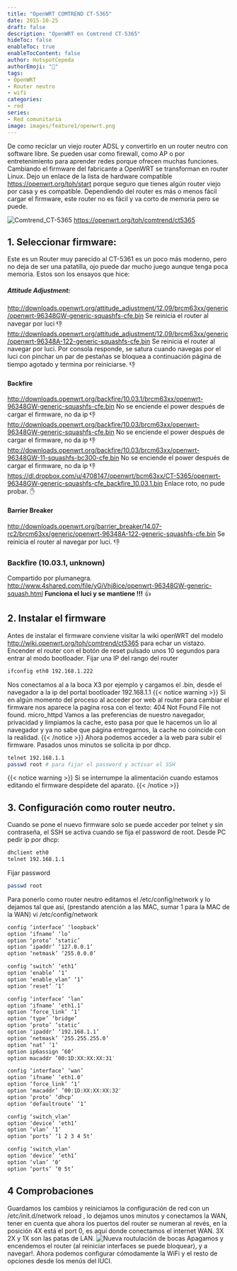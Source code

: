 ```yaml
---
title: "OpenWRT COMTREND CT-5365"
date: 2015-10-25
draft: false
description: "OpenWRT en Comtrend CT-5365"
hideToc: false
enableToc: true
enableTocContent: false
author: HotspotCepeda 
authorEmoji: "🗻"
tags:
- OpenWRT
- Router neutro
- wifi
categories:
- red
series:
- Red comunitaria
image: images/feature1/openwrt.png
---
```

De como reciclar un viejo router ADSL y convertirlo en un router neutro con software libre. Se pueden usar como firewall, como AP o por entretenimiento para aprender redes porque ofrecen muchas funciones. 
Cambiando el firmware del fabricante a OpenWRT se transforman en router Linux. Dejo un enlace de la lista de hardware compatible https://openwrt.org/toh/start porque seguro que tienes algún router viejo por casa y es compatible. Dependiendo del router es más o menos fácil cargar el firmware, este router no es fácil y va corto de memoria pero se puede.

![Comtrend_CT-5365](/gallery/red/CT-5365.png)
https://openwrt.org/toh/comtrend/ct5365

<!--more-->
## 1. Seleccionar firmware:
Este es un Router muy parecido al CT-5361 es un poco más moderno, pero no deja de ser una patatilla, ojo puede dar mucho juego aunque tenga poca memoria.
Estos son los ensayos que hice:
##### Attitude Adjustment:
http://downloads.openwrt.org/attitude_adjustment/12.09/brcm63xx/generic/openwrt-96348GW-generic-squashfs-cfe.bin 
Se reinicia el router al navegar por luci 👎
http://downloads.openwrt.org/attitude_adjustment/12.09/brcm63xx/generic/openwrt-96348A-122-generic-squashfs-cfe.bin 
Se reinicia el router al navegar por luci. Por consola responde, se satura cuando navegas por el luci con pinchar un par de pestañas se bloquea a continuación página de tiempo agotado y termina por reiniciarse. 👎
#### Backfire
http://downloads.openwrt.org/backfire/10.03.1/brcm63xx/openwrt-96348GW-generic-squashfs-cfe.bin 
No se enciende el power después de cargar el firmware, no da ip 👎
http://downloads.openwrt.org/backfire/10.03/brcm63xx/openwrt-96348GW-generic-squashfs-cfe.bin 
No se enciende el power después de cargar el firmware, no da ip 👎
http://downloads.openwrt.org/backfire/10.03/brcm63xx/openwrt-96348GW-11-squashfs-bc300-cfe.bin 
No se enciende el power después de cargar el firmware, no da ip 👎
https://dl.dropbox.com/u/4708147/openwrt/bcm63xx/CT-5365/openwrt-96348GW-generic-squashfs-cfe_backfire_10.03.1.bin 
Enlace roto, no pude probar. ✋
#### Barrier Breaker
http://downloads.openwrt.org/barrier_breaker/14.07-rc2/brcm63xx/generic/openwrt-96348A-122-generic-squashfs-cfe.bin 
Se reinicia el router al navegar por luci. 👎
### Backfire (10.03.1, unknown)
Compartido por plumanegra.
http://www.4shared.com/file/yGiVhj8ice/openwrt-96348GW-generic-squash.html 
**Funciona el luci y se mantiene !!!** 👍
## 2. Instalar el firmware
Antes de instalar el firmware conviene visitar la wiki openWRT del modelo http://wiki.openwrt.org/toh/comtrend/ct5365 para echar un vistazo.
Encender el router con el botón de reset pulsado unos 10 segundos para entrar al modo bootloader.
Fijar una IP del rango del router 
``` bash
ifconfig eth0 192.168.1.222
```
Nos conectamos al a la boca X3 por ejemplo y cargamos el .bin, desde el navegador a la ip del portal bootloader 192.168.1.1 
{{< notice warning >}}
Si en algún momento del proceso al acceder por web al router para cambiar el firmware nos aparece la pagina rosa con el texto:
404 Not Found
File not found.
micro_httpd
Vamos a las preferencias de nuestro navegador, privacidad y limpiamos la cache, esto pasa por que le hacemos un lio al navegador y ya no sabe que página entregarnos, la cache no coincide con la realidad.
{{< /notice >}}
Ahora podemos acceder a la web para subir el firmware. Pasados unos minutos se solicita ip por dhcp.
``` bash
telnet 192.168.1.1
passwd root # para fijar el password y activar el SSH
```

{{< notice warning >}}
Si se interrumpe la alimentación cuando estamos editando el firmware despídete del aparato.
{{< /notice >}}

## 3. Configuración como router neutro.
Cuando se pone el nuevo firmware solo se puede acceder por telnet y sin contraseña, el SSH se activa cuando se fija el password de root.
Desde PC pedir ip por dhcp:
``` bash
dhclient eth0
telnet 192.168.1.1
```
Fijar password
``` bash
passwd root
```
Para ponerlo como router neutro editamos el /etc/config/network y lo dejamos tal que así, (prestando atención a las MAC, sumar 1 para la MAC de la WAN)
vi /etc/config/network
``` bash
config ‘interface’ ‘loopback’
option ‘ifname’ ‘lo’
option ‘proto’ ‘static’
option ‘ipaddr’ ‘127.0.0.1’
option ‘netmask’ ‘255.0.0.0’

config ‘switch’ ‘eth1’
option ‘enable’ ‘1’
option ‘enable_vlan’ ‘1’
option ‘reset’ ‘1’

config ‘interface’ ‘lan’
option ‘ifname’ ‘eth1.1’
option ‘force_link’ ‘1’
option ‘type’ ‘bridge’
option ‘proto’ ‘static’
option ‘ipaddr’ ‘192.168.1.1’
option ‘netmask’ ‘255.255.255.0’
option ‘nat’ ‘1’
option ip6assign ’60’
option macaddr ’00:1D:XX:XX:XX:31′

config ‘interface’ ‘wan’
option ‘ifname’ ‘eth1.0’
option ‘force_link’ ‘1’
option ‘macaddr’ ’00:1D:XX:XX:XX:32′
option ‘proto’ ‘dhcp’
option ‘defaultroute’ ‘1’

config ‘switch_vlan’
option ‘device’ ‘eth1’
option ‘vlan’ ‘1’
option ‘ports’ ‘1 2 3 4 5t’

config ‘switch_vlan’
option ‘device’ ‘eth1’
option ‘vlan’ ‘0’
option ‘ports’ ‘0 5t’
```
## 4 Comprobaciones
Guardamos los cambios y reiniciamos la configuración de red con un /etc/init.d/network reload , lo dejamos unos minutos y conectamos la WAN, tener en cuenta que ahora los puertos del router se numeran al revés, en la posición 4X está el port 0, es aquí donde conectamos el internet WAN. 3X 2X y 1X son las patas de LAN.
![Nueva routulación de bocas](/gallery/red/bocas.PNG)
Apagamos y encendemos el router (al reiniciar interfaces se puede bloquear), y a navegar!. 
Ahora podemos configurar cómodamente la WiFi y el resto de opciones desde los menús del lUCI.



